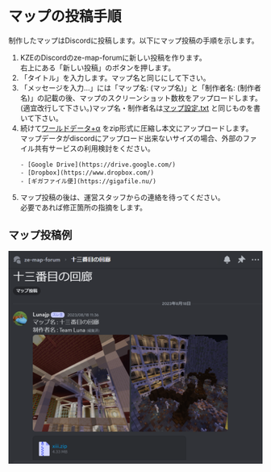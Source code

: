 # マップの投稿手順

制作したマップはDiscordに投稿します。以下にマップ投稿の手順を示します。

1. KZEのDiscordのze-map-forumに新しい投稿を作ります。<br>
   右上にある「新しい投稿」のボタンを押します。
2. 「タイトル」を入力します。マップ名と同じにして下さい。
3. 「メッセージを入力…」には「マップ名: (マップ名)」と「制作者名: (制作者名)」の記載の後、マップのスクリーンショット数枚をアップロードします。(適宜改行して下さい。)マップ名・制作者名は[マップ設定.txt](map_setting.md) と同じものを書いて下さい。
4. 続けて[ワールドデータ+α](TODO) をzip形式に圧縮し本文にアップロードします。<br>
   マップデータがdiscordにアップロード出来ないサイズの場合、外部のファイル共有サービスの利用検討をください。
   ```admonish success title = "推奨するファイル共有サービス"
   - [Google Drive](https://drive.google.com/)
   - [Dropbox](https://www.dropbox.com/)
   - [ギガファイル便](https://gigafile.nu/)
   ```
5. マップ投稿の後は、運営スタッフからの連絡を待ってください。<br>
   必要であれば修正箇所の指摘をします。

## マップ投稿例

![](post_map_example.png)

